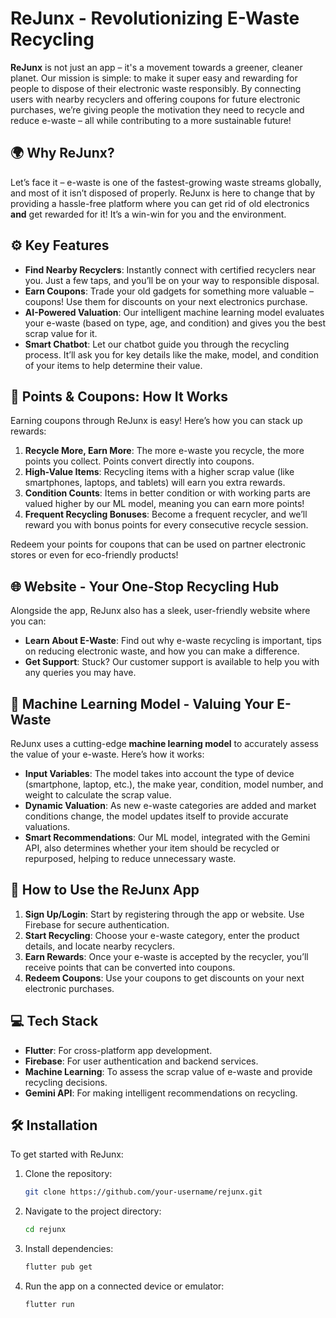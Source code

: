 # ReJunx - Revolutionizing E-Waste Recycling

**ReJunx** is not just an app – it's a movement towards a greener, cleaner planet. Our mission is simple: to make it super easy and rewarding for people to dispose of their electronic waste responsibly. By connecting users with nearby recyclers and offering coupons for future electronic purchases, we’re giving people the motivation they need to recycle and reduce e-waste – all while contributing to a more sustainable future!

## 🌍 Why ReJunx?

Let’s face it – e-waste is one of the fastest-growing waste streams globally, and most of it isn’t disposed of properly. ReJunx is here to change that by providing a hassle-free platform where you can get rid of old electronics **and** get rewarded for it! It’s a win-win for you and the environment.

## ⚙️ Key Features

- **Find Nearby Recyclers**: Instantly connect with certified recyclers near you. Just a few taps, and you’ll be on your way to responsible disposal.
- **Earn Coupons**: Trade your old gadgets for something more valuable – coupons! Use them for discounts on your next electronics purchase.
- **AI-Powered Valuation**: Our intelligent machine learning model evaluates your e-waste (based on type, age, and condition) and gives you the best scrap value for it.
- **Smart Chatbot**: Let our chatbot guide you through the recycling process. It’ll ask you for key details like the make, model, and condition of your items to help determine their value.

## 💸 Points & Coupons: How It Works

Earning coupons through ReJunx is easy! Here’s how you can stack up rewards:

1. **Recycle More, Earn More**: The more e-waste you recycle, the more points you collect. Points convert directly into coupons.
2. **High-Value Items**: Recycling items with a higher scrap value (like smartphones, laptops, and tablets) will earn you extra rewards.
3. **Condition Counts**: Items in better condition or with working parts are valued higher by our ML model, meaning you can earn more points!
4. **Frequent Recycling Bonuses**: Become a frequent recycler, and we’ll reward you with bonus points for every consecutive recycle session.
   
Redeem your points for coupons that can be used on partner electronic stores or even for eco-friendly products!

## 🌐 Website - Your One-Stop Recycling Hub

Alongside the app, ReJunx also has a sleek, user-friendly website where you can:

- **Learn About E-Waste**: Find out why e-waste recycling is important, tips on reducing electronic waste, and how you can make a difference.
- **Get Support**: Stuck? Our customer support is available to help you with any queries you may have.

## 🧠 Machine Learning Model - Valuing Your E-Waste

ReJunx uses a cutting-edge **machine learning model** to accurately assess the value of your e-waste. Here’s how it works:

- **Input Variables**: The model takes into account the type of device (smartphone, laptop, etc.), the make year, condition, model number, and weight to calculate the scrap value.
- **Dynamic Valuation**: As new e-waste categories are added and market conditions change, the model updates itself to provide accurate valuations.
- **Smart Recommendations**: Our ML model, integrated with the Gemini API, also determines whether your item should be recycled or repurposed, helping to reduce unnecessary waste.

## 📱 How to Use the ReJunx App

1. **Sign Up/Login**: Start by registering through the app or website. Use Firebase for secure authentication.
2. **Start Recycling**: Choose your e-waste category, enter the product details, and locate nearby recyclers.
3. **Earn Rewards**: Once your e-waste is accepted by the recycler, you’ll receive points that can be converted into coupons.
4. **Redeem Coupons**: Use your coupons to get discounts on your next electronic purchases.

## 💻 Tech Stack

- **Flutter**: For cross-platform app development.
- **Firebase**: For user authentication and backend services.
- **Machine Learning**: To assess the scrap value of e-waste and provide recycling decisions.
- **Gemini API**: For making intelligent recommendations on recycling.

## 🛠️ Installation

To get started with ReJunx:

1. Clone the repository:
   ```bash
   git clone https://github.com/your-username/rejunx.git
2. Navigate to the project directory:
   ```bash
   cd rejunx
3. Install dependencies:
   ```bash
   flutter pub get
4. Run the app on a connected device or emulator:
   ```bash
   flutter run
